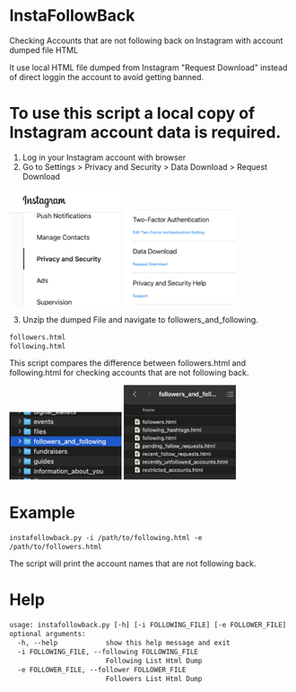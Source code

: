 # InstaFollowBack
Checking Accounts that are not following back on Instagram with account dumped file HTML

It use local HTML file dumped from Instagram "Request Download" instead of direct loggin the account to avoid getting banned.

# To use this script a local copy of Instagram account data is required.

1) Log in your Instagram account with browser
2) Go to Settings > Privacy and Security > Data Download > Request Download

<img src="a0.png" alt="a0" width="200"/>
<img src="a1.png" alt="a1" width="200"/>

3) Unzip the dumped File and navigate to followers_and_following.
```
followers.html
following.html
```

This script compares the difference between followers.html and following.html for checking accounts that are not following back.

<img src="a2.png" alt="a2" width="200"/>
<img src="a3.png" alt="a3" width="200"/>

# Example
```
instafollowback.py -i /path/to/following.html -e /path/to/followers.html
```
The script will print the account names that are not following back.

# Help

```
usage: instafollowback.py [-h] [-i FOLLOWING_FILE] [-e FOLLOWER_FILE]
optional arguments:
  -h, --help            show this help message and exit
  -i FOLLOWING_FILE, --following FOLLOWING_FILE
                        Following List Html Dump
  -e FOLLOWER_FILE, --follower FOLLOWER_FILE
                        Followers List Html Dump
```
